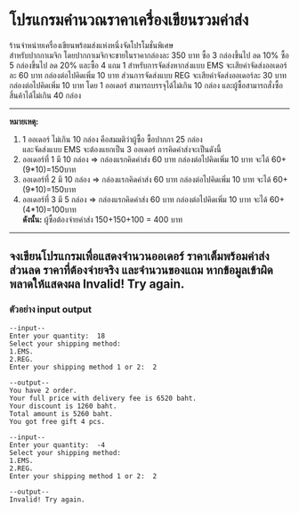 
# โปรแกรมคำนวณราคาเครื่องเขียนรวมค่าส่ง
ร้านจำหน่ายเครื่องเขียนพร้อมส่งแห่งหนึ่งจัดโปรโมชั่นพิเศษ    
สำหรับปากกาเมจิก โดยปากกาเมจิกจะขายในราคากล่องละ 350 บาท 
ซื้อ 3  กล่องขึ้นไป ลด 10% ซื้อ 5 กล่องขึ้นไป ลด 20% และซื้อ 4 แถม 1
สำหรับการจัดส่งหากส่งแบบ EMS จะเสียค่าจัดส่งออเดอร์ละ 60 บาท 
กล่องต่อไปคิดเพิ่ม 10 บาท ส่วนการจัดส่งแบบ REG จะเสียค่าจัดส่งออเดอร์ละ 
30 บาท กล่องต่อไปคิดเพิ่ม 10 บาท โดย 1 ออเดอร์ สามารถบรรจุได้ไม่เกิน
10 กล่อง และผู้ซื้อสามารถสั่งซื้อสิ้นค้าได้ไม่เกิน 40 กล่อง

---
**หมายเหตุ:** 
1. 1 ออเดอร์ ไม่เกิน 10 กล่อง คือสมมติว่าผู้ซื้อ ซื้อปากกา 25 กล่อง   
และจัดส่งแบบ EMS จะต้องแยกเป็น 3 ออเดอร์ การคิดค่าส่งจะเป็นดังนี้ 
2. ออเดอร์ที่ 1 มี 10 กล่อง => กล่องแรกคิดค่าส่ง 60 บาท กล่องต่อไปคิดเพิ่ม
10 บาท จะได้ 60+(9*10)=150บาท
3. ออเดอร์ที่ 2 มี 10 กล่อง => กล่องแรกคิดค่าส่ง 60 บาท กล่องต่อไปคิดเพิ่ม
10 บาท จะได้ 60+(9*10)=150บาท   
4. ออเดอร์ที่ 3 มี 5 กล่อง => กล่องแรกคิดค่าส่ง 60 บาท กล่องต่อไปคิดเพิ่ม
 10 บาท จะได้ 60+(4*10)=100บาท   
**ดังนั้น:** 
ผู้ซื้อต้องจ่ายค่าส่ง 150+150+100 = 400 บาท
---
จงเขียนโปรแกรมเพื่อแสดงจำนวนออเดอร์ ราคาเต็มพร้อมค่าส่ง ส่วนลด ราคาที่ต้องจ่ายจริง และจำนวนของแถม หากข้อมูลเข้าผิดพลาดให้แสดงผล Invalid! Try again.
---

### **ตัวอย่าง** **input** **output**

```
--input--
Enter your quantity:  18
Select your shipping method: 
1.EMS.
2.REG.
Enter your shipping method 1 or 2:  2
    
--output--
You have 2 order.
Your full price with delivery fee is 6520 baht.
Your discount is 1260 baht.
Total amount is 5260 baht.
You got free gift 4 pcs.
```

```
--input--
Enter your quantity:  -4
Select your shipping method: 
1.EMS.
2.REG.
Enter your shipping method 1 or 2:  2
    
--output--
Invalid! Try again.
```






